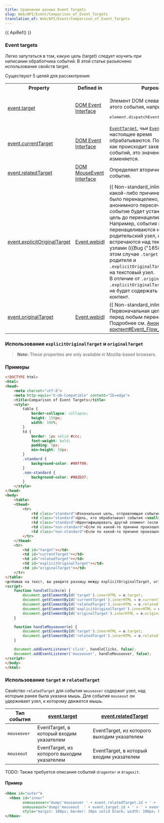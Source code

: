 ```yaml
---
title: Сравнение разных Event Targets
slug: Web/API/Event/Comparison_of_Event_Targets
translation_of: Web/API/Event/Comparison_of_Event_Targets
---
```


{{ ApiRef() }}

### Event targets

Легко запутаться в том, какую цель (target) следует изучить при написании обработчика событий. В этой статье разъяснено использование свойств target.

Существуют 5 целей для рассмотрения:

<table class="standard-table">
  <tbody>
    <tr>
      <th>Property</th>
      <th>Defined in</th>
      <th>Purpose</th>
    </tr>
    <tr>
      <td>
        <a href="/ru/docs/Web/API/Event/target"
          >event.target</a
        >
      </td>
      <td>
        <a
          href="https://www.w3.org/TR/DOM-Level-2/events.html#Events-interface"
          >DOM Event Interface</a
        >
      </td>
      <td>
        <p>Элемент DOM слева от вызова этого события, например:</p>
        <pre class="eval"><em>element</em>.dispatchEvent(<em>event</em>)
</pre>
      </td>
    </tr>
    <tr>
      <td>
        <a href="/ru/docs/Web/API/Event/currentTarget"
          >event.currentTarget</a
        >
      </td>
      <td>
        <a
          href="https://www.w3.org/TR/DOM-Level-2/events.html#Events-interface"
          >DOM Event Interface</a
        >
      </td>
      <td>
        <a
          href="https://www.w3.org/TR/DOM-Level-2/events.html#Events-EventTarget"
          ><code>EventTarget</code></a
        >, чьи
        <a
          href="https://www.w3.org/TR/DOM-Level-2/events.html#Events-EventListener"
          ><code>EventListeners</code></a
        >
        в настоящее время обрабатываются. По мере того, как происходит захват и
        всплытие событий, это значение изменяется.
      </td>
    </tr>
    <tr>
      <td>
        <a href="/ru/docs/Web/API/MouseEvent/relatedTarget"
          >event.relatedTarget</a
        >
      </td>
      <td>
        <a
          href="https://www.w3.org/TR/DOM-Level-2/events.html#Events-MouseEvent"
          >DOM MouseEvent Interface</a
        >
      </td>
      <td>Определяет вторичную цель для события.</td>
    </tr>
    <tr>
      <td>
        <a
          href="/ru/docs/Web/API/Event/explicitOriginalTarget"
          >event.explicitOriginalTarget</a
        >
      </td>
      <td>
        <a href="https://dxr.mozilla.org/mozilla-central/source/dom/webidl/Event.webidl">Event.webidl</a>
      </td>
      <td>
        {{ Non-standard_inline() }} Если по какой-либо причине событие
        было перенацелено, кроме анонимного пересечения границ, событие будет
        установлено на цель до перенацеливания. Например, события мыши
        перенацеливаются на их родительский узел, когда они встречаются над
        текстовыми узлами ({{Bug ("185889")}}), и в этом случае
        <code>.target</code> покажет на родителя и
        <code>.explicitOriginalTarget</code> покажет на текстовый узел.<br />В
        отличие от <code>.originalTarget</code> —
        <code>.explicitOriginalTarget</code> никогда не будет содержать
        анонимный контент.
      </td>
    </tr>
    <tr>
      <td>
        <a
          href="/ru/docs/Web/API/Event/originalTarget"
          >event.originalTarget</a
        >
      </td>
      <td>
        <a href="https://dxr.mozilla.org/mozilla-central/source/dom/webidl/Event.webidl">Event.webidl</a>
      </td>
      <td>
        {{ Non-standard_inline() }} Первоначальная цель события перед
        любым перенацеливанием. Подробнее см.
        <a
          href="/ru/docs/XBL/XBL_1.0_Reference/Anonymous_Content#Event_Flow_and_Targeting"
          >Анонимный контент#Event_Flow_and_Targeting</a
        >.
      </td>
    </tr>
  </tbody>
</table>

### Использование `explicitOriginalTarget` и `originalTarget`

> **Note:** These properties are only available in Mozilla-based browsers.

### Примеры

```html
<!DOCTYPE html>
<html>
<head>
    <meta charset="utf-8">
    <meta http-equiv="X-UA-Compatible" content="IE=edge">
    <title>Comparison of Event Targets</title>
    <style>
        table {
            border-collapse: collapse;
            height: 150px;
            width: 100%;
        }
        td {
            border: 1px solid #ccc;
            font-weight: bold;
            padding: 5px;
            min-height: 30px;
        }
        .standard {
            background-color: #99ff99;
        }
        .non-standard {
            background-color: #902D37;
        }
    </style>
</head>
<body>
    <table>
    <thead>
        <tr>
            <td class="standard">Изначальная цель, отправляющая событие <small>event.target</small></td>
            <td class="standard">Цель, кто обрабатывает события <small>event.currentTarget</small></td>
            <td class="standard">Идентифицировать другой элемент (если он есть), участвующий в событии <small>event.relatedTarget</small></td>
            <td class="non-standard">Если по какой-то причине произошло перенацеливание события <small>event.explicitOriginalTarget</small> содержит цель перед перенацеливанием (никогда не содержит анонимных целей)</td>
            <td class="non-standard">Если по какой-то причине произошло перенацеливание события <small>event.originalTarget</small> содержит цель перед перенацеливанием (может содержать анонимные цели)</td>
        </tr>
    </thead>
    <tr>
        <td id="target"></td>
        <td id="currentTarget"></td>
        <td id="relatedTarget"></td>
        <td id="explicitOriginalTarget"></td>
        <td id="originalTarget"></td>
    </tr>
</table>
<p>Нажав на текст, вы увидите разницу между explicitOriginalTarget, originalTarget и target</p>
<script>
    function handleClicks(e) {
        document.getElementById('target').innerHTML = e.target;
        document.getElementById('currentTarget').innerHTML = e.currentTarget;
        document.getElementById('relatedTarget').innerHTML = e.relatedTarget;
        document.getElementById('explicitOriginalTarget').innerHTML = e.explicitOriginalTarget;
        document.getElementById('originalTarget').innerHTML = e.originalTarget;
    }

    function handleMouseover(e) {
        document.getElementById('target').innerHTML = e.target;
        document.getElementById('relatedTarget').innerHTML = e.relatedTarget;
    }

    document.addEventListener('click', handleClicks, false);
    document.addEventListener('mouseover', handleMouseover, false);
</script>
</body>
</html>
```

### Использование `target` и `relatedTarget`

Свойство `relatedTarget` для события `mouseover` содержит узел, над которым ранее была указана мышь. Для события `mouseout` он удерживает узел, к которому движется мышь.

| Тип события | [event.target](/ru/docs/Web/API/Event/target)  | [event.relatedTarget](/ru/docs/Web/API/MouseEvent/relatedTarget) |
| ----------- | ---------------------------------------------------------- | ------------------------------------------------------------------------------- |
| `mouseover` | EventTarget, в который входим указателем                   | EventTarget, из которого выходим указателем                                     |
| `mouseout`  | EventTarget, из которого выходим указателем                | EventTarget, в который входим указателем                                        |

TODO: Также требуется описание событий `dragenter` и `dragexit`.

#### Пример

```xml
<hbox id="outer">
  <hbox id="inner"
        onmouseover="dump('mouseover ' + event.relatedTarget.id + ' > ' + event.target.id + '\n');"
        onmouseout="dump('mouseout  ' + event.target.id + ' > ' + event.relatedTarget.id + '\n');"
        style="margin: 100px; border: 10px solid black; width: 100px; height: 100px;" />
</hbox>
```
